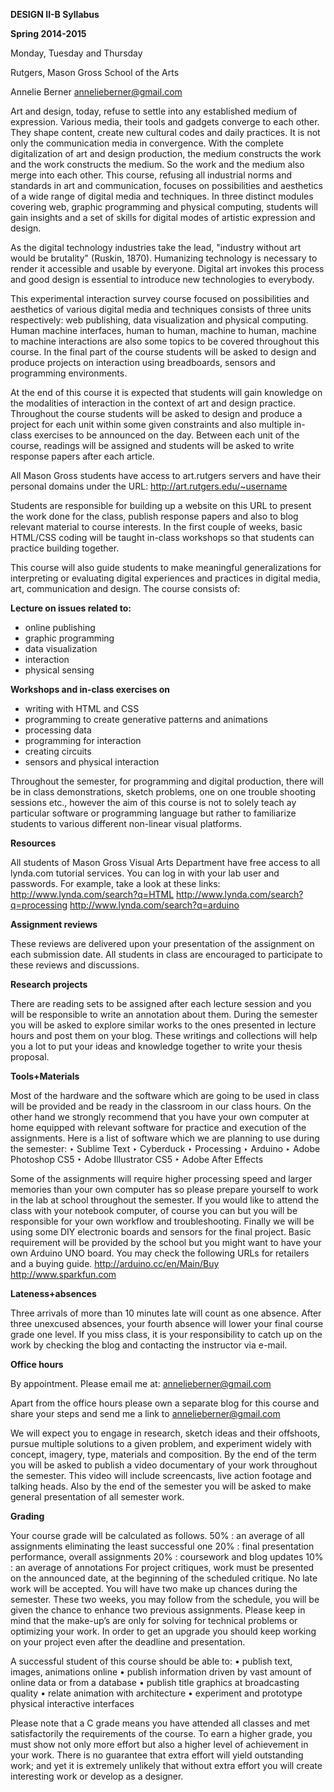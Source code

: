 <b>DESIGN II-B Syllabus

Spring 2014-2015</b>

Monday, Tuesday and Thursday

Rutgers, Mason Gross School of the Arts

Annelie Berner
annelieberner@gmail.com

Art and design, today, refuse to settle into any established medium of expression. Various media, their tools and gadgets converge to each other. They shape content, create new cultural codes and daily practices. It is not only the communication media in convergence. With the complete digitalization of art and design production, the medium constructs the work and the work constructs the medium. So the work and the medium also merge into each other. This course, refusing all industrial norms and standards in art and communication, focuses on possibilities and aesthetics of a wide range of digital media and techniques. In three distinct modules covering web, graphic programming and physical computing, students will gain insights and a set of skills for digital modes of artistic expression and design.

As the digital technology industries take the lead, "industry without art would be brutality" (Ruskin, 1870). Humanizing technology is necessary to render it accessible and usable by everyone. Digital art invokes this process and good design is essential to introduce new technologies to everybody.

This experimental interaction survey course focused on possibilities and aesthetics of various digital media and techniques consists of three units respectively: web publishing, data visualization and physical computing. Human machine interfaces, human to human, machine to human, machine to machine interactions are also some topics to be covered throughout this course. In the final part of the course students will be asked to design and produce projects on interaction using breadboards, sensors and programming environments.

At the end of this course it is expected that students will gain knowledge on the modalities of interaction in the context of art and design practice. Throughout the course students will be asked to design and produce a project for each unit within some given constraints and also multiple in-class exercises to be announced on the day. Between each unit of the course, readings will be assigned and students will be asked to write response papers after each article.

All Mason Gross students have access to art.rutgers servers and have their personal domains under the URL:
http://art.rutgers.edu/~username

Students are responsible for building up a website on this URL to present the work done for the class, publish response papers and also to blog relevant material to course interests. In the first couple of weeks, basic HTML/CSS coding will be taught in-class workshops so that students can practice building together.

This course will also guide students to make meaningful generalizations for interpreting or evaluating digital experiences and practices in digital media, art, communication and design. The course consists of:

<b>Lecture on issues related to:</b>

- online publishing
- graphic programming
- data visualization
- interaction
- physical sensing

<b>Workshops and in-class exercises on </b>

- writing with HTML and CSS
- programming to create generative patterns and animations
- processing data
- programming for interaction
- creating circuits
- sensors and physical interaction

Throughout the semester, for programming and digital production, there will be in class demonstrations, sketch problems, one on one trouble shooting sessions etc., however the aim of this course is not to solely teach ay particular software or programming language but rather to familiarize students to various different non-linear visual platforms. 

<b>Resources</b>

All students of Mason Gross Visual Arts Department have free access to all lynda.com tutorial services. You can log in with your lab user and passwords. For example, take a look at these links:
http://www.lynda.com/search?q=HTML
http://www.lynda.com/search?q=processing
http://www.lynda.com/search?q=arduino

<b>Assignment reviews</b>

These reviews are delivered upon your presentation of the assignment on each submission date. All students in class are encouraged to participate to these reviews and discussions.

<b>Research projects</b>

There are reading sets to be assigned after each  lecture session and you will be responsible to write an annotation about them. During the semester you will be asked to explore similar works to the ones presented in lecture hours and post them on your blog. These writings and collections will help you a lot to put your ideas and knowledge together to write your thesis proposal.

<b>Tools+Materials</b>

Most of the hardware and the software which are going to be used in class will be provided and be ready in the classroom in our class hours.
On the other hand we strongly recommend that you have your own computer at home equipped with relevant software for practice and
execution of the assignments. Here is a list of software which we are planning to use during the semester:
‣ Sublime Text
‣ Cyberduck
‣ Processing
‣ Arduino
‣ Adobe Photoshop CS5
‣ Adobe Illustrator CS5
‣ Adobe After Effects

Some of the assignments will require higher processing speed and larger memories than your own computer has so please prepare yourself
to work in the lab at school throughout the semester. If you would like to attend the class with your notebook computer, of course you can but you will be responsible for your own workflow and troubleshooting.
Finally we will be using some DIY electronic boards and sensors for the final project. Basic requirement will be provided by the school but you might want to have your own Arduino UNO board. You may check the following URLs for retailers and a buying guide.
http://arduino.cc/en/Main/Buy
http://www.sparkfun.com

<b>Lateness+absences</b>

Three arrivals of more than 10 minutes late will count as one absence. After three unexcused absences, your fourth absence will lower your
final course grade one level. If you miss class, it is your responsibility to catch up on the work by checking the blog and contacting the
instructor via e-mail.

<b>Office hours</b>

By appointment. Please email me at:
annelieberner@gmail.com

Apart from the office hours please own a separate blog for this course and share your steps and send me a link to annelieberner@gmail.com

We will expect you to engage in research, sketch ideas and their offshoots, pursue multiple solutions to a given problem, and experiment widely with concept, imagery, type, materials and composition.
By the end of the term you will be asked to publish a video documentary of your work throughout the semester. This video will include screencasts, live action footage and talking heads. Also by the end of the semester you will be asked to make general presentation of all semester work.

<b>Grading</b>

Your course grade will be calculated as follows.
50% : an average of all assignments eliminating the least successful one
20% : final presentation performance, overall assignments
20% : coursework and blog updates
10% : an average of annotations
For project critiques, work must be presented on the announced date, at the beginning
of the scheduled critique. No late work will be accepted.
You will have two make up chances during the semester. These two weeks, you may follow from the schedule, you
will be given the chance to enhance two previous assignments. Please keep in mind that the make-up’s are only
for solving for technical problems or optimizing your work. In order to get an upgrade you should keep working on
your project even after the deadline and presentation.

A successful student of this course should be able to:
• publish text, images, animations online
• publish information driven by vast amount of online data or from a database
• publish title graphics at broadcasting quality
• relate animation with architecture
• experiment and prototype physical interactive interfaces

Please note that a C grade means you have attended all classes and met satisfactorily the requirements of the course. To earn a higher grade, you must show not only more effort but also a higher level of achievement in your work. There is no guarantee that extra effort will yield outstanding work; and yet it is extremely unlikely that without extra effort you will create interesting work or develop as a designer.





